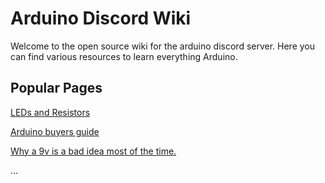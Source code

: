 # Arduino Discord Wiki
Welcome to the open source wiki for the arduino discord server. Here you can find various resources to learn everything Arduino.

## Popular Pages

[LEDs and Resistors](ledResistors.md)

[Arduino buyers guide](arduinobuyersgide.md)


[Why a 9v is a bad idea most of the time.](9vwhybadidea.md)

...
